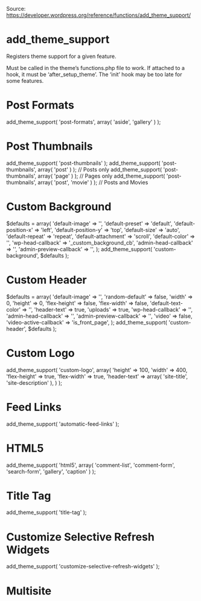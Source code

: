 Source: https://developer.wordpress.org/reference/functions/add_theme_support/

# add_theme_support

Registers theme support for a given feature.

Must be called in the theme’s functions.php file to work. If attached to a hook, it must be ‘after_setup_theme’. The ‘init’ hook may be too late for some features.

# Post Formats
add_theme_support( 'post-formats', array( 'aside', 'gallery' ) );

# Post Thumbnails
add_theme_support( 'post-thumbnails' );
add_theme_support( 'post-thumbnails', array( 'post' ) );          // Posts only
add_theme_support( 'post-thumbnails', array( 'page' ) );          // Pages only
add_theme_support( 'post-thumbnails', array( 'post', 'movie' ) ); // Posts and Movies

# Custom Background
$defaults = array(
    'default-image' => '',
    'default-preset' => 'default',
    'default-position-x' => 'left',
    'default-position-y' => 'top',
    'default-size' => 'auto',
    'default-repeat' => 'repeat',
    'default-attachment' => 'scroll',
    'default-color' => '',
    'wp-head-callback' => '_custom_background_cb',
    'admin-head-callback' => '',
    'admin-preview-callback' => '',
);
add_theme_support( 'custom-background', $defaults );

# Custom Header
$defaults = array(
    'default-image' => '',
    'random-default' => false,
    'width' => 0,
    'height' => 0,
    'flex-height' => false,
    'flex-width' => false,
    'default-text-color' => '',
    'header-text' => true,
    'uploads' => true,
    'wp-head-callback' => '',
    'admin-head-callback' => '',
    'admin-preview-callback' => '',
    'video' => false,
    'video-active-callback' => 'is_front_page',
);
add_theme_support( 'custom-header', $defaults );

# Custom Logo
add_theme_support( 'custom-logo', array(
    'height'      => 100,
    'width'       => 400,
    'flex-height' => true,
    'flex-width'  => true,
    'header-text' => array( 'site-title', 'site-description' ),
) );

# Feed Links
add_theme_support( 'automatic-feed-links' );

# HTML5
add_theme_support( 'html5', array( 'comment-list', 'comment-form', 'search-form', 'gallery', 'caption' ) );

# Title Tag
add_theme_support( 'title-tag' );

# Customize Selective Refresh Widgets
add_theme_support( 'customize-selective-refresh-widgets' );

# Multisite

